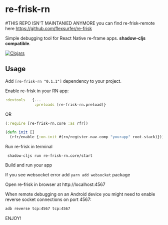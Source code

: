 # re-frisk-rn

#THIS REPO ISN'T MAINTANIED ANYMORE you can find re-frisk-remote here https://github.com/flexsurfer/re-frisk


Simple debugging tool for React Native re-frame apps. **shadow-cljs compatible**.

[![Clojars](https://img.shields.io/clojars/v/re-frisk-rn.svg)](https://clojars.org/re-frisk-rn)

## Usage

Add `[re-frisk-rn "0.1.1"]` dependency to your project.

Enable re-frisk in your RN app:

```clojure
:devtools   {...           
             :preloads [re-frisk-rn.preload]}
```

OR

```clojure
(:require [re-frisk-rn.core :as rfr])

(defn init []
  (rfr/enable {:on-init #(rn/register-nav-comp "yourapp" root-stack)}))
```


Run re-frisk in terminal

` shadow-cljs run re-frisk-rn.core/start`

Build and run your app

If you see websocket error add `yarn add websocket` package

Open re-frisk in browser at http://localhost:4567

When remote debugging on an Android device you might need to enable reverse socket connections on port 4567:

```bash
adb reverse tcp:4567 tcp:4567
```

ENJOY!

